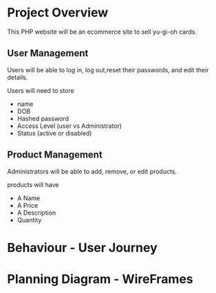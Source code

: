# Project Overview

This PHP website will be an ecommerce site to sell yu-gi-oh cards.
## User Management
Users will be able to log in, log out,reset their passwords, and edit their details.

Users will need to store

- name
- DOB
- Hashed password
- Access Level (user vs Administrator)
- Status (active or disabled)
## Product Management
Administrators will be able to add, remove, or edit products.

products will have

- A Name
- A Price
- A Description
-  Quantity

# Behaviour - User Journey



# Planning Diagram - WireFrames


